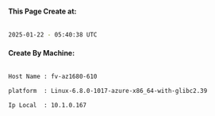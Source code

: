 
   
#### This Page Create at:

```bash

2025-01-22 - 05:40:38 UTC

```

#### Create By Machine:

```bash

Host Name : fv-az1680-610

platform  : Linux-6.8.0-1017-azure-x86_64-with-glibc2.39

Ip Local  : 10.1.0.167

```

